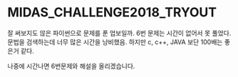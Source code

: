 # MIDAS_CHALLENGE2018_TRYOUT

잘 써보지도 않은 파이썬으로 문제를 푼 업보일까. 6번 문제는 시간이 없어서 못 풀었다.
문법을 검색하는데 너무 많은 시간을 낭비했음. 
하지만 c, c++, JAVA 보단 100배는 좋은거 같다. 

나중에 시간나면 6번문제와 해설을 올리겠습니다.
